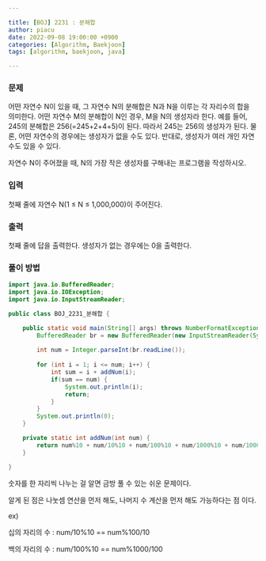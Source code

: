 ```yaml
---

title: [BOJ] 2231 : 분해합
author: piacu
date: 2022-09-08 19:00:00 +0900
categories: [Algorithm, Baekjoon]
tags: [algorithm, baekjoon, java]

---
```


### 문제

어떤 자연수 N이 있을 때, 그 자연수 N의 분해합은 N과 N을 이루는 각 자리수의 합을 의미한다. 어떤 자연수 M의 분해합이 N인 경우, M을 N의 생성자라 한다. 예를 들어, 245의 분해합은 256(=245+2+4+5)이 된다. 따라서 245는 256의 생성자가 된다. 물론, 어떤 자연수의 경우에는 생성자가 없을 수도 있다. 반대로, 생성자가 여러 개인 자연수도 있을 수 있다.

자연수 N이 주어졌을 때, N의 가장 작은 생성자를 구해내는 프로그램을 작성하시오.



### 입력

첫째 줄에 자연수 N(1 ≤ N ≤ 1,000,000)이 주어진다.



### 출력

첫째 줄에 답을 출력한다. 생성자가 없는 경우에는 0을 출력한다.



### 풀이 방법

```java
import java.io.BufferedReader;
import java.io.IOException;
import java.io.InputStreamReader;

public class BOJ_2231_분해합 {

	public static void main(String[] args) throws NumberFormatException, IOException {
		BufferedReader br = new BufferedReader(new InputStreamReader(System.in));
		
		int num = Integer.parseInt(br.readLine());
		
		for (int i = 1; i <= num; i++) {
			int sum = i + addNum(i);
			if(sum == num) {
				System.out.println(i);
				return;
			}
		}
		System.out.println(0);
	}

	private static int addNum(int num) {
		return num%10 + num/10%10 + num/100%10 + num/1000%10 + num/10000%10 + num/100000%10 + num/1000000%10;
	}

}
```

숫자를 한 자리씩 나누는 걸 알면 금방 풀 수 있는 쉬운 문제이다.  

알게 된 점은  나눗셈 연산을 먼저 해도, 나머지 수 계산을 먼저 해도 가능하다는 점 이다.  

ex)  

십의 자리의 수 : num/10%10 == num%100/10  

백의 자리의 수 : num/100%10 == num%1000/100  
